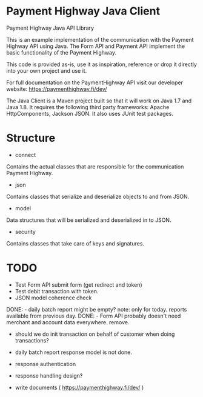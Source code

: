 # Payment Highway Java Client
Payment Highway Java API Library

This is an example implementation of the communication with the Payment Highway API using Java. The Form API and Payment API implement the basic functionality of the Payment Highway.

This code is provided as-is, use it as inspiration, reference or drop it directly into your own project and use it.

For full documentation on the PaymentHighway API visit our developer website: https://paymenthighway.fi/dev/

The Java Client is a Maven project built so that it will work on Java 1.7 and Java 1.8. It requires the following third party frameworks: Apache HttpComponents, Jackson JSON. It also uses JUnit test packages.

# Structure

* connect

Contains the actual classes that are responsible for the communication Payment Highway.

* json

Contains classes that serialize and deserialize objects to and from JSON.

* model

Data structures that will be serialized and deserialized in to JSON.

* security

Contains classes that take care of keys and signatures.

# TODO

- Test Form API submit form (get redirect and token)
- Test debit transaction with token.
- JSON model coherence check

DONE: - daily batch report might be empty? note: only for today. reports available from previous day.
DONE: - Form API probably doesn't need merchant and account data everywhere. remove. 

- should we do init transaction on behalf of customer when doing transactions?

- daily batch report response model is not done. 

- response authentication
- response handling design?
- write documents ( https://paymenthighway.fi/dev/ )

